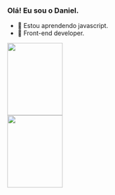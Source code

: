 ### Olá! Eu sou o Daniel.

- 🌱 Estou aprendendo javascript.
- 👯 Front-end developer.

<div>
  <img height="165em" width="50%" src="https://github-readme-stats.vercel.app/api?username=daniel-srj&theme=github_dark&show_icons=true">
  <img height="165em" width="50%" src="https://github-readme-stats.vercel.app/api/top-langs/?username=daniel-srj&layout=compact&theme=github_dark">
</div>
